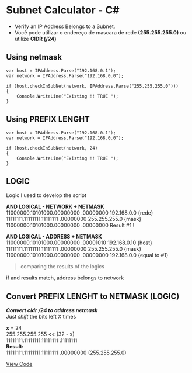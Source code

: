 

# Subnet Calculator - C#

- Verify an IP Address Belongs to a Subnet.
- Você pode utilizar o endereço de mascara de rede **(255.255.255.0)** ou utilize **CIDR (/24)**



## Using netmask

    var host = IPAddress.Parse("192.168.0.1");
    var network = IPAddress.Parse("192.168.0.0");
    
    if (host.checkInSubNet(network, IPAddress.Parse("255.255.255.0")))
    {
    	Console.WriteLine("Existing !! TRUE ");
    }
    
## Using PREFIX LENGHT

    var host = IPAddress.Parse("192.168.0.1");
    var network = IPAddress.Parse("192.168.0.0");
    
    if (host.checkInSubNet(network, 24)
    {
    	Console.WriteLine("Existing !! TRUE ");
    }
    

## LOGIC

Logic I used to develop the script


 ****AND LOGICAL - NETWORK  + NETMASK****  
11000000.10101000.00000000 .00000000	192.168.0.0 {rede}  
11111111.11111111.11111111 .00000000	255.255.255.0 {mask}  
11000000.10101000.00000000 .00000000	Result #1 !   

****AND LOGICAL - ADDRESS + NETMASK****  
11000000.10101000.00000000 .00001010	192.168.0.10 {host}  
11111111.11111111.11111111 .00000000	255.255.255.0  {mask}  
11000000.10101000.00000000 .00000000	192.168.0.0 {equal to #1}  

  
>comparing the results of the logics 

if and results match, address belongs to network

## Convert PREFIX LENGHT to NETMASK (LOGIC)
***Convert cidr /24 to address netmask***  
Just *shift* the bits left X times  

 **x** = 24  
255.255.255.255 << (32 - x)  
11111111.11111111.11111111 .11111111  
 **Result:**  
 11111111.11111111.11111111 .00000000  (255.255.255.0)  


[View Code](https://github.com/luisfeliperm/checkSubNet-csharp/blob/master/CheckSubNet/Program.cs)
